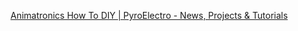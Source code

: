 [Animatronics How To DIY | PyroElectro - News, Projects & Tutorials](http://www.pyroelectro.com/animatronics-how-to/)
